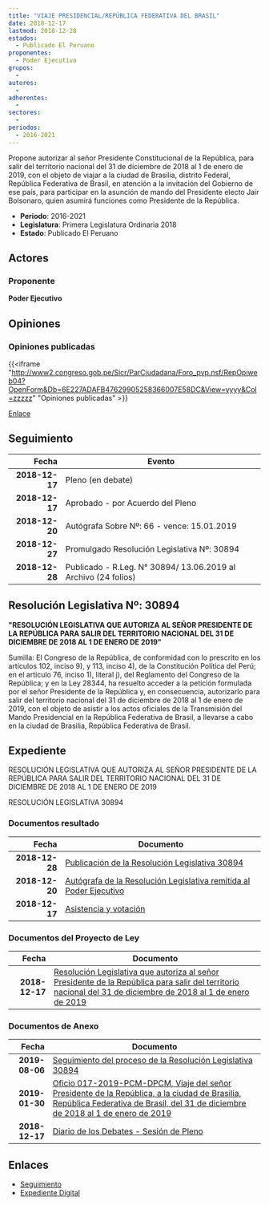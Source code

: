 ```yaml
---
title: "VIAJE PRESIDENCIAL/REPÚBLICA FEDERATIVA DEL BRASIL"
date: 2018-12-17
lastmod: 2018-12-28
estados: 
  - Publicado El Peruano
proponentes: 
  - Poder Ejecutivo
grupos: 
  - 
autores: 
  - 
adherentes: 
  - 
sectores: 
  - 
periodos: 
  - 2016-2021
---
```


Propone autorizar al señor Presidente Constitucional de la República, para salir del territorio nacional del 31 de diciembre de 2018 al 1 de enero de 2019, con el objeto de viajar a la ciudad de Brasilia, distrito Federal, República Federativa de Brasil, en atención a la invitación del Gobierno de ese país, para participar en la asunción de mando del Presidente electo Jair Bolsonaro, quien asumirá funciones como Presidente de la República.

- **Periodo**: 2016-2021
- **Legislatura**: Primera Legislatura Ordinaria 2018
- **Estado**: Publicado El Peruano

## Actores

### Proponente

**Poder Ejecutivo**


## Opiniones

### Opiniones publicadas

{{<iframe "http://www2.congreso.gob.pe/Sicr/ParCiudadana/Foro_pvp.nsf/RepOpiweb04?OpenForm&Db=6E227ADAFB47629905258366007E58DC&View=yyyy&Col=zzzzz" "Opiniones publicadas" >}}

[Enlace](http://www2.congreso.gob.pe/Sicr/ParCiudadana/Foro_pvp.nsf/RepOpiweb04?OpenForm&Db=6E227ADAFB47629905258366007E58DC&View=yyyy&Col=zzzzz)

## Seguimiento

| Fecha | Evento |
|------:|--------|
| **2018-12-17** | Pleno (en debate)|
| **2018-12-17** | Aprobado - por Acuerdo del Pleno|
| **2018-12-20** | Autógrafa Sobre Nº: 66 - vence: 15.01.2019|
| **2018-12-27** | Promulgado Resolución Legislativa Nº: 30894|
| **2018-12-28** | Publicado - R.Leg. N° 30894/ 13.06.2019 al Archivo (24 folios)|

## Resolución Legislativa Nº: 30894

**"RESOLUCIÓN LEGISLATIVA QUE AUTORIZA AL SEÑOR PRESIDENTE DE LA REPÚBLICA PARA SALIR DEL TERRITORIO NACIONAL DEL 31 DE DICIEMBRE DE 2018 AL 1 DE ENERO DE 2019"**

Sumilla: El Congreso de la República, de conformidad con lo prescrito en los artículos 102, inciso 9), y 113, inciso 4), de la Constitución Política del Perú; en el artículo 76, inciso 1), literal j), del Reglamento del Congreso de la República; y en la Ley 28344, ha resuelto acceder a la petición formulada por el señor Presidente de la República y, en consecuencia, autorizarlo para salir del territorio nacional del 31 de diciembre de 2018 al 1 de enero de 2019, con el objeto de asistir a los actos oficiales de la Transmisión del Mando Presidencial en la República Federativa de Brasil, a llevarse a cabo en la ciudad de Brasilia, República Federativa de Brasil.


## Expediente

RESOLUCIÓN LEGISLATIVA QUE AUTORIZA AL SEÑOR PRESIDENTE DE LA REPÚBLICA PARA SALIR DEL TERRITORIO NACIONAL DEL 31 DE DICIEMBRE DE 2018 AL 1 DE ENERO DE 2019

RESOLUCIÓN LEGISLATIVA 30894


### Documentos resultado

| Fecha | Documento |
|------:|--------|
| **2018-12-28** | [Publicación de la Resolución Legislativa 30894](http://www.leyes.congreso.gob.pe/Documentos/2016_2021/ADLP/Normas_Legales/30894_RLG.pdf) |
| **2018-12-20** | [Autógrafa de la Resolución Legislativa remitida al Poder Ejecutivo](http://www.leyes.congreso.gob.pe/Documentos/2016_2021/ADLP/Texto_Aprobado/AU0373720181220.pdf) |
| **2018-12-17** | [Asistencia y votación](http://www.leyes.congreso.gob.pe/Documentos/2016_2021/Asistencia_y_Votacion/Proyectos_de_Ley/AV0373720181217..pdf) |

### Documentos del Proyecto de Ley

| Fecha | Documento |
|------:|--------|
| **2018-12-17** | [Resolución Legislativa que autoriza al señor Presidente de la República para salir del territorio nacional del 31 de diciembre de 2018 al 1 de enero de 2019](http://www.leyes.congreso.gob.pe/Documentos/2016_2021/Proyectos_de_Ley_y_de_Resoluciones_Legislativas/PL0373720181217.pdf) |

### Documentos de Anexo

| Fecha | Documento |
|------:|--------|
| **2019-08-06** | [Seguimiento del proceso de la Resolución Legislativa 30894](http://www.leyes.congreso.gob.pe/Documentos/2016_2021/Seguimiento_de_Proyectos_de_Ley/03737PL20190806.pdf) |
| **2019-01-30** | [Oficio 017-2019-PCM-DPCM, Viaje del señor Presidente de la República, a la ciudad de Brasilia, República Federativa de Brasil, del 31 de diciembre de 2018 al 1 de enero de 2019](http://www.leyes.congreso.gob.pe/Documentos/2016_2021/Oficios/Poder_Ejecutivo/OFICIO-017-2019-PCM-DPCM.pdf) |
| **2018-12-17** | [Diario de los Debates - Sesión de Pleno](http://www2.congreso.gob.pe/Sicr/DiarioDebates/Publicad.nsf/SesionesPleno/05256D6E0073DFE90525837B0078B268/$FILE/PLO-2018-19.pdf) |

## Enlaces 

- [Seguimiento](http://www2.congreso.gob.pe/Sicr/TraDocEstProc/CLProLey2016.nsf/f7fff46988ca05b1052578e100829cc7/9ed71e6a2279e24d052583660082bcfe?OpenDocument)
- [Expediente Digital](http://www2.congreso.gob.pe/Sicr/TraDocEstProc/CLProLey2016.nsf/f7fff46988ca05b1052578e100829cc7/9ed71e6a2279e24d052583660082bcfe?OpenDocument&Click=05257FB7005EB655.eb71d0cf91d8294e05256cdf006b5706/$Body/0.1C6C)
